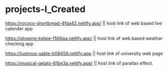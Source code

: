 # projects-I_Created

https://rococo-shortbread-4fda42.netlify.app/    ||    host link of web based live calender app



https://glowing-kelpie-f566aa.netlify.app/       ||   host link of web based weather checking app



https://lustrous-sable-b08459.netlify.app       ||    host link of university web page 



https://musical-gelato-61be3a.netlify.app/      ||   host link of parallax effect.




